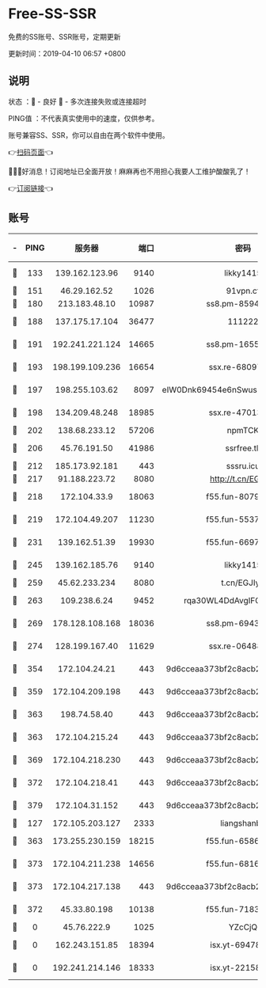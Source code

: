 # Free-SS-SSR

免费的SS账号、SSR账号，定期更新

更新时间：2019-04-10 06:57 +0800

## 说明

状态     ：🙂 - 良好 🙁 - 多次连接失败或连接超时

PING值   ：不代表真实使用中的速度，仅供参考。

账号兼容SS、SSR，你可以自由在两个软件中使用。

👉[扫码页面](https://liesauer.github.io/Free-SS-SSR/)👈

🎉🎉🎉好消息！订阅地址已全面开放！麻麻再也不用担心我要人工维护酸酸乳了！

👉[订阅链接](https://www.liesauer.net/yogurt/subscribe?ACCESS_TOKEN=DAYxR3mMaZAsaqUb)👈

## 账号

|-|PING|服务器|端口|密码|加密方式|区域|
|:----:|:----:|:-----:|-----:|:----:|:----:|:----:|
|🙂|133|139.162.123.96|9140|likky1415|aes-256-cfb|JP|
|🙂|151|46.29.162.52|1026|91vpn.cf|rc4-md5|RU|
|🙂|180|213.183.48.10|10987|ss8.pm-85945558|rc4-md5|RU|
|🙂|188|137.175.17.104|36477|111222|aes-256-cfb|US|
|🙂|191|192.241.221.124|14665|ss8.pm-16551293|aes-256-cfb|US|
|🙂|193|198.199.109.236|16654|ssx.re-68097353|aes-256-cfb|US|
|🙂|197|198.255.103.62|8097|eIW0Dnk69454e6nSwuspv9DmS201tQ0D|aes-256-cfb|US|
|🙂|198|134.209.48.248|18985|ssx.re-47013228|aes-256-cfb|US|
|🙂|202|138.68.233.12|57206|npmTCK|rc4-md5|US|
|🙂|206|45.76.191.50|41986|ssrfree.tk|aes-256-cfb|SG|
|🙂|212|185.173.92.181|443|sssru.icu|rc4-md5|RU|
|🙂|217|91.188.223.72|8080|http://t.cn/EGJIyrl|rc4-md5|RU|
|🙂|218|172.104.33.9|18063|f55.fun-80790532|aes-256-cfb|SG|
|🙂|219|172.104.49.207|11230|f55.fun-55376694|aes-256-cfb|SG|
|🙂|231|139.162.51.39|19930|f55.fun-66971513|aes-256-cfb|SG|
|🙂|245|139.162.185.76|9140|likky1415|aes-256-cfb|DE|
|🙂|259|45.62.233.234|8080|t.cn/EGJIyrl|rc4-md5|CA|
|🙂|263|109.238.6.24|9452|rqa30WL4DdAvgIFG6Fs3znzTa|aes-256-cfb|FR|
|🙂|269|178.128.108.168|18036|ss8.pm-69431986|aes-256-cfb|SG|
|🙂|274|128.199.167.40|11629|ssx.re-06488107|aes-256-cfb|SG|
|🙂|354|172.104.24.21|443|9d6cceaa373bf2c8acb22e60b6a58be6|aes-256-cfb|US|
|🙂|359|172.104.209.198|443|9d6cceaa373bf2c8acb22e60b6a58be6|aes-256-cfb|US|
|🙂|363|198.74.58.40|443|9d6cceaa373bf2c8acb22e60b6a58be6|aes-256-cfb|US|
|🙂|363|172.104.215.24|443|9d6cceaa373bf2c8acb22e60b6a58be6|aes-256-cfb|US|
|🙂|369|172.104.218.230|443|9d6cceaa373bf2c8acb22e60b6a58be6|aes-256-cfb|US|
|🙂|372|172.104.218.41|443|9d6cceaa373bf2c8acb22e60b6a58be6|aes-256-cfb|US|
|🙂|379|172.104.31.152|443|9d6cceaa373bf2c8acb22e60b6a58be6|aes-256-cfb|US|
|🙂|127|172.105.203.127|2333|liangshanbo|chacha20|JP|
|🙂|363|173.255.230.159|18215|f55.fun-65861599|aes-256-cfb|US|
|🙂|373|172.104.211.238|14656|f55.fun-68164944|aes-256-cfb|US|
|🙂|373|172.104.217.138|443|9d6cceaa373bf2c8acb22e60b6a58be6|aes-256-cfb|US|
|🙁|372|45.33.80.198|10138|f55.fun-71830564|aes-256-cfb|US|
|🙁|0|45.76.222.9|1025|YZcCjQ|rc4-md5|JP|
|🙁|0|162.243.151.85|18394|isx.yt-69478283|aes-256-cfb|US|
|🙁|0|192.241.214.146|18333|isx.yt-22158602|aes-256-cfb|US|
